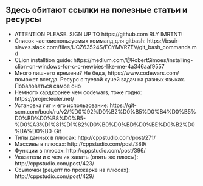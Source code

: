 ## Здесь обитают ссылки на полезные статьи и ресурсы
<ul>
  <li> ATTENTION PLEASE. SIGN UP TO https://github.com RLY IMRTNT! </li>
  <li> Список частоиспользуемых комманд для gitbash: https://bsuir-slaves.slack.com/files/UCZ63524S/FCYMVRZEV/git_bash_commands.md</li>  
  <li>CLion installtion guide: https://medium.com/@RobertSimoes/installing-clion-on-windows-for-c-c-newbies-like-me-4a346aaf9557</li>
  <li>Много лишнего времени? Не беда, https://www.codewars.com/ поможет всегда. Ресурс с туевой хучей задач на разных языках. Побаловаться самое оно</li>
  <li>Немного хардкорнее чем codewars, тоже годно: https://projecteuler.net/</li>
  <li>Установка гит и его использование: https://git-scm.com/book/ru/v2/%D0%92%D0%B2%D0%B5%D0%B4%D0%B5%D0%BD%D0%B8%D0%B5-%D0%A3%D1%81%D1%82%D0%B0%D0%BD%D0%BE%D0%B2%D0%BA%D0%B0-Git </li>
  <li> Типы данных в плюсах: http://cppstudio.com/post/271/ </li>
  <li> Массивы в плюсах: http://cppstudio.com/post/389/ </li>
  <li> Функции в плюсах: http://cppstudio.com/post/396/</li>
  <li> Указатели и с чем их хавать (опять же плюсы): http://cppstudio.com/post/423/</li>
  <li> Ссылочки (рецепт по прожарке на плюсах): http://cppstudio.com/post/429/</li>
</ul>
